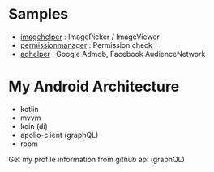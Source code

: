 # Samples

- [imagehelper](../../../tree/master/imagehelper/) : ImagePicker / ImageViewer
- [permissionmanager](../../../tree/master/permissionmanager/) : Permission check
- [adhelper](../../../tree/master/adhelper/) : Google Admob, Facebook AudienceNetwork


# My Android Architecture

- kotlin
- mvvm
- koin (di)
- apollo-client (graphQL)
- room

Get my profile information from github api (graphQL)

